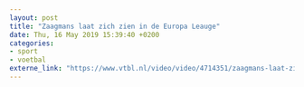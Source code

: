 ```yaml
---
layout: post
title: "Zaagmans laat zich zien in de Europa Leauge"
date: Thu, 16 May 2019 15:39:40 +0200
categories: 
- sport 
- voetbal 
externe_link: "https://www.vtbl.nl/video/video/4714351/zaagmans-laat-zich-zien-de-europa-leauge"
---
```




